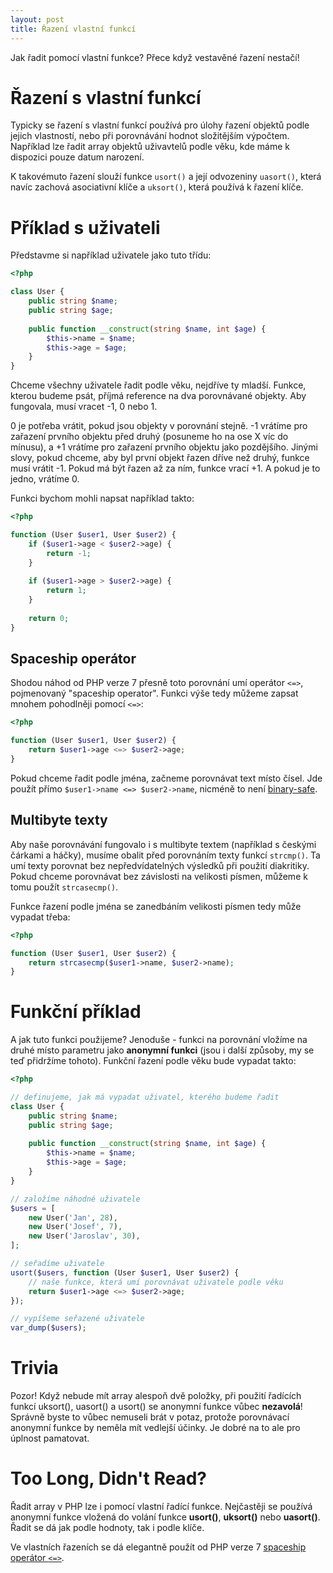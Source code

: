 ```yaml
---
layout: post
title: Řazení vlastní funkcí
---
```


Jak řadit pomocí vlastní funkce? Přece když vestavěné řazení nestačí!


# Řazení s vlastní funkcí

Typicky se řazení s vlastní funkcí používá pro úlohy řazení objektů podle jejich vlastností, nebo při porovnávání hodnot složitějším výpočtem. Například lze řadit array objektů uživavtelů podle věku, kde máme k dispozici pouze datum narození. 

K takovémuto řazení slouží funkce `usort()` a její odvozeniny `uasort()`, která navíc zachová asociativní klíče a `uksort()`, která používá k řazení klíče. 


# Příklad s uživateli

Představme si například uživatele jako tuto třídu:

```php
<?php

class User {
	public string $name;
	public string $age;
	
	public function __construct(string $name, int $age) {
		$this->name = $name;
		$this->age = $age;
	}
}
```

Chceme všechny uživatele řadit podle věku, nejdříve ty mladší. Funkce, kterou budeme psát, příjmá reference na dva porovnávané objekty. Aby fungovala, musí vracet -1, 0 nebo 1. 

0 je potřeba vrátit, pokud jsou objekty v porovnání stejně. -1 vrátíme pro zařazení prvního objektu před druhý (posuneme ho na ose X víc do mínusu), a +1 vrátíme pro zařazení prvního objektu jako pozdějšího. Jinými slovy, pokud chceme, aby byl první objekt řazen dříve než druhý, funkce musí vrátit -1. Pokud má být řazen až za ním, funkce vrací +1. A pokud je to jedno, vrátíme 0. 

Funkci bychom mohli napsat například takto:

```php
<?php

function (User $user1, User $user2) {
	if ($user1->age < $user2->age) {
		return -1;
	}
	
	if ($user1->age > $user2->age) {
		return 1;
	}
	
	return 0;
}
```

## Spaceship operátor

Shodou náhod od PHP verze 7 přesně toto porovnání umí operátor `<=>`, pojmenovaný "spaceship operator". Funkci výše tedy můžeme zapsat mnohem pohodlněji pomocí `<=>`:

```php
<?php

function (User $user1, User $user2) {
	return $user1->age <=> $user2->age;
}
```

Pokud chceme řadit podle jména, začneme porovnávat text místo čísel. Jde použít přímo `$user1->name <=> $user2->name`, nicméně to není [binary-safe](https://stackoverflow.com/questions/3264514/in-php-what-does-it-mean-by-a-function-being-binary-safe). 

## Multibyte texty

Aby naše porovnávání fungovalo i s multibyte textem (například s českými čárkami a háčky), musíme obalit před porovnáním texty funkcí `strcmp()`. Ta umí texty porovnat bez nepředvídatelných výsledků při použití diakritiky. Pokud chceme porovnávat bez závislosti na velikosti písmen, můžeme k tomu použít `strcasecmp()`. 

Funkce řazení podle jména se zanedbáním velikosti písmen tedy může vypadat třeba:

```php
<?php

function (User $user1, User $user2) {
	return strcasecmp($user1->name, $user2->name);
}
```

# Funkční příklad

A jak tuto funkci použijeme? Jenoduše - funkci na porovnání vložíme na druhé místo parametru jako **anonymní funkci** (jsou i další způsoby, my se teď přidržíme tohoto). Funkční řazení podle věku bude vypadat takto:

```php
<?php

// definujeme, jak má vypadat uživatel, kterého budeme řadit
class User {
	public string $name;
	public string $age;
	
	public function __construct(string $name, int $age) {
		$this->name = $name;
		$this->age = $age;
	}
}

// založíme náhodné uživatele
$users = [
	new User('Jan', 28),
	new User('Josef', 7),
	new User('Jaroslav', 30),
];

// seřadíme uživatele
usort($users, function (User $user1, User $user2) {
	// naše funkce, která umí porovnávat uživatele podle věku
	return $user1->age <=> $user2->age;
});

// vypíšeme seřazené uživatele
var_dump($users);
```


# Trivia

Pozor! Když nebude mít array alespoň dvě položky, při použití řadících funkcí uksort(), uasort() a usort() se anonymní funkce vůbec **nezavolá**! Správně byste to vůbec nemuseli brát v potaz, protože porovnávací anonymní funkce by neměla mít vedlejší účinky. Je dobré na to ale pro úplnost pamatovat. 


# Too Long, Didn't Read?

Řadit array v PHP lze i pomocí vlastní řadící funkce. Nejčastěji se používá anonymní funkce vložená do volání funkce **usort()**, **uksort()** nebo **uasort()**. Řadit se dá jak podle hodnoty, tak i podle klíče. 

Ve vlastních řazeních se dá elegantně použít od PHP verze 7 [spaceship operátor `<=>`](https://www.php.net/manual/en/migration70.new-features.php#migration70.new-features.spaceship-op). 
